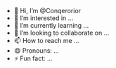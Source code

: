 - 👋 Hi, I’m @Conqerorior
- 👀 I’m interested in ...
- 🌱 I’m currently learning ...
- 💞️ I’m looking to collaborate on ...
- 📫 How to reach me ...
- 😄 Pronouns: ...
- ⚡ Fun fact: ...

<!---
Conqerorior/Conqerorior is a ✨ special ✨ repository because its `README.md` (this file) appears on your GitHub profile.
You can click the Preview link to take a look at your changes.
--->
